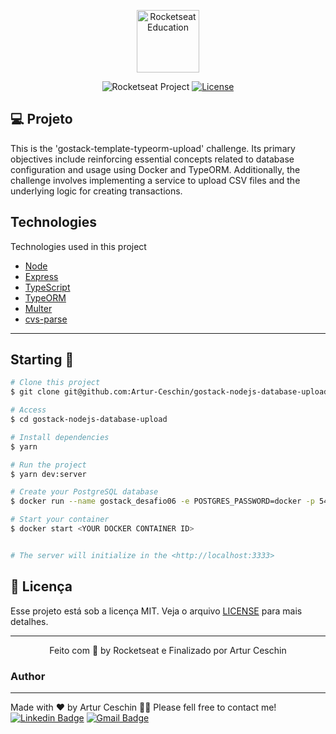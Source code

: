 <p align="center">
  <img alt="Rocketseat Education" src="https://avatars.githubusercontent.com/u/69590972?s=200&v=4" width="100px" />
</p>

<p align="center">
  <img src="https://img.shields.io/static/v1?label=Rocketseat&message=Education&color=8257e5&labelColor=202024" alt="Rocketseat Project" />
  <a href="LICENSE"><img  src="https://img.shields.io/static/v1?label=License&message=MIT&color=8257e5&labelColor=202024" alt="License"></a>
</p>

## 💻 Projeto

This is the 'gostack-template-typeorm-upload' challenge. Its primary objectives include reinforcing essential concepts related to database configuration and usage using Docker and TypeORM. Additionally, the challenge involves implementing a service to upload CSV files and the underlying logic for creating transactions.

## Technologies

Technologies used in this project

- [Node](https://nodejs.org/en)
- [Express](https://expressjs.com/pt-br/)
- [TypeScript](https://www.typescriptlang.org/)
- [TypeORM](https://typeorm.io/)
- [Multer](https://www.npmjs.com/package/multer)
- [cvs-parse](https://www.npmjs.com/package/csv-parse)

---

## Starting 🚀

```bash
# Clone this project
$ git clone git@github.com:Artur-Ceschin/gostack-nodejs-database-upload.git

# Access
$ cd gostack-nodejs-database-upload

# Install dependencies
$ yarn

# Run the project
$ yarn dev:server

# Create your PostgreSQL database
$ docker run --name gostack_desafio06 -e POSTGRES_PASSWORD=docker -p 5432:5432 -d postgres

# Start your container
$ docker start <YOUR DOCKER CONTAINER ID>


# The server will initialize in the <http://localhost:3333>
```

## 📝 Licença

Esse projeto está sob a licença MIT. Veja o arquivo [LICENSE](LICENSE) para mais detalhes.

---

<p align="center">
  Feito com 💜 by Rocketseat e Finalizado por Artur Ceschin
</p>

<!--START_SECTION:footer-->

### Author

---

Made with ❤️ by Artur Ceschin 👋🏼 Please fell free to contact me!
<br/>
[![Linkedin Badge](https://img.shields.io/badge/-Artur-blue?style=flat-square&logo=Linkedin&logoColor=white&link=https://www.linkedin.com/in/artur-peres-ceschin-programador/)](https://www.linkedin.com/in/artur-peres-ceschin-programador/)
[![Gmail Badge](https://img.shields.io/badge/-artur.ceschin@.com-c14438?style=flat-square&logo=Gmail&logoColor=white&link=mailto:artur.ceschin@gmail.com)](mailto:artur.ceschin@gmail.com)

<!--END_SECTION:footer-->

